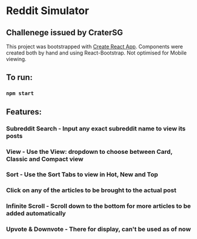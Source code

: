# Reddit Simulator
## Challenege issued by CraterSG

This project was bootstrapped with [Create React App](https://github.com/facebook/create-react-app).
Components were created both by hand and using React-Bootstrap.
Not optimised for Mobile viewing.



## To run:

### `npm start`

## Features:

### Subreddit Search - Input any exact subreddit name to view its posts

### View - Use the View: dropdown to choose between Card, Classic and Compact view

### Sort - Use the Sort Tabs to view in Hot, New and Top

### Click on any of the articles to be brought to the actual post

### Infinite Scroll - Scroll down to the bottom for more articles to be added automatically 

### Upvote & Downvote - There for display, can't be used as of now
